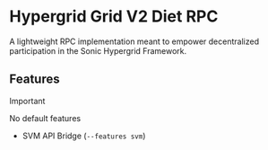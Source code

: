 # Hypergrid Grid V2 Diet RPC

A lightweight RPC implementation meant to empower decentralized participation in the Sonic Hypergrid Framework.

## Features

> [!IMPORTANT]
> No default features

- SVM API Bridge (`--features svm`)
